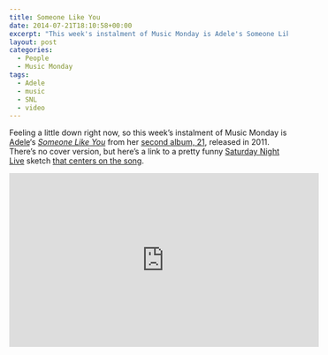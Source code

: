 ```yaml
---
title: Someone Like You
date: 2014-07-21T18:10:58+00:00
excerpt: "This week's instalment of Music Monday is Adele's Someone Like You from her second album, 21, released in 2011."
layout: post
categories:
  - People
  - Music Monday
tags:
  - Adele
  - music
  - SNL
  - video
---
```

Feeling a little down right now, so this week&#8217;s instalment of Music Monday is [Adele](http://adele.tv/)&#8216;s [_Someone Like You_](http://en.wikipedia.org/wiki/Someone_like_You_(Adele_song)) from her [second album, 21](http://en.wikipedia.org/wiki/21_(Adele_album)), released in 2011. There&#8217;s no cover version, but here&#8217;s a link to a pretty funny [Saturday Night Live](http://en.wikipedia.org/wiki/Saturday_Night_Live_(season_37)#Episodes) sketch [that centers on the song](https://www.facebook.com/video/video.php?v=10150409637677958).

<div class="video-container">
	<iframe width="560" height="315" src="https://www.youtube.com/embed/hLQl3WQQoQ0" frameborder="0" allowfullscreen></iframe>
</div>